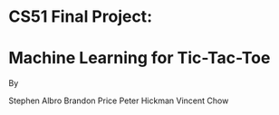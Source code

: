# CS51 Final Project: 
# Machine Learning for Tic-Tac-Toe

By 

Stephen Albro
Brandon Price
Peter Hickman
Vincent Chow

